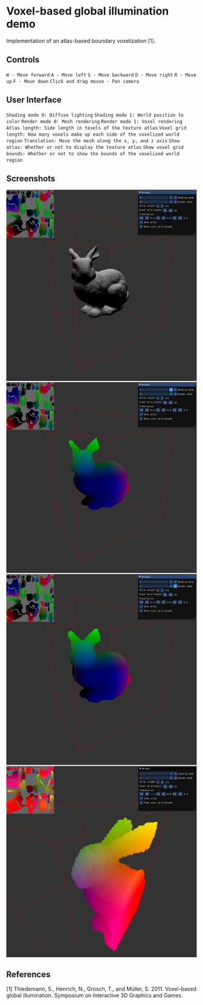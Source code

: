 ﻿# Voxel-based global illumination demo

Implementation of an atlas-based boundary voxelization [1].

## Controls

`W - Move forward`
`A - Move left`
`S - Move backward`
`D - Move right`
`R - Move up`
`F - Move down`
`Click and drag mouse - Pan camera`

## User Interface

`Shading mode 0: Diffuse lighting`
`Shading mode 1: World position to color`
`Render mode 0: Mesh rendering`
`Render mode 1: Voxel rendering`
`Atlas length: Side length in texels of the texture atlas`
`Voxel grid length: How many voxels make up each side of the voxelized world region`
`Translation: Move the mesh along the x, y, and z axis`
`Show atlas: Whether or not to display the texture atlas`
`Show voxel grid bounds: Whether or not to show the bounds of the voxelized world region`

## Screenshots

![Diffuse rendering of mesh](images/1.jpg)
![Fragment shader showing world position on mesh](images/2.jpg)
![Fragment shader showing world position on voxels](images/3.jpg)
![Voxels when mesh intersects voxel grid boundary](images/4.jpg)

## References

[1] Thiedemann, S., Henrich, N., Grosch, T., and Müller, S. 2011. Voxel-based global illumination. Symposium on Interactive 3D Graphics and Games.
